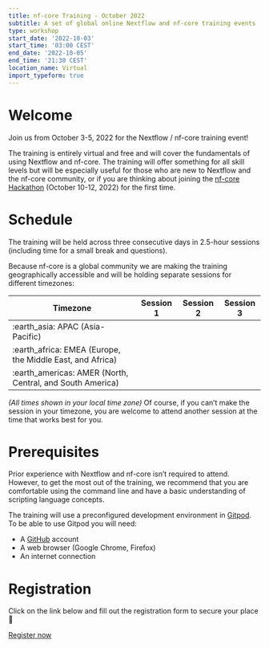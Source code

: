 ```yaml
---
title: nf-core Training - October 2022
subtitle: A set of global online Nextflow and nf-core training events
type: workshop
start_date: '2022-10-03'
start_time: '03:00 CEST'
end_date: '2022-10-05'
end_time: '21:30 CEST'
location_name: Virtual
import_typeform: true
---
```


# Welcome

Join us from October 3-5, 2022 for the Nextflow / nf-core training event!

The training is entirely virtual and free and will cover the fundamentals of using Nextflow and nf-core. The training will offer something for all skill levels but will be especially useful for those who are new to Nextflow and the nf-core community, or if you are thinking about joining the [nf-core Hackathon](https://nf-co.re/events/2022/hackathon-october-2022) (October 10-12, 2022) for the first time.

# Schedule

The training will be held across three consecutive days in 2.5-hour sessions (including time for a small break and questions).

Because nf-core is a global community we are making the training geographically accessible and will be holding separate sessions for different timezones:

<div class="table">
    <table class="table">
        <thead>
            <tr>
                <th>Timezone</th>
                <th>Session 1</th>
                <th>Session 2</th>
                <th>Session 3</th>
            </tr>
        </thead>
        <tbody>
            <tr>
                <td>:earth_asia: APAC (Asia-Pacific)</td>
                <td data-timestamp="1664758800" data-timeformat="DD-MMM HH:mm z"></td>
                <td data-timestamp="1664845200" data-timeformat="DD-MMM HH:mm z"></td>
                <td data-timestamp="1664931600" data-timeformat="DD-MMM HH:mm z"></td>
            </tr>
            <tr>
                <td>:earth_africa: EMEA (Europe, the Middle East, and Africa)</td>
                <td data-timestamp="1664798400" data-timeformat="DD-MMM HH:mm z"></td>
                <td data-timestamp="1664884800" data-timeformat="DD-MMM HH:mm z"></td>
                <td data-timestamp="1664971200" data-timeformat="DD-MMM HH:mm z"></td>
            </tr>
            <tr>
                <td>:earth_americas: AMER (North, Central, and South America)</td>
                <td data-timestamp="1664816400" data-timeformat="DD-MMM HH:mm z"></td>
                <td data-timestamp="1664902800" data-timeformat="DD-MMM HH:mm z"></td>
                <td data-timestamp="1664989200" data-timeformat="DD-MMM HH:mm z"></td>
            </tr>
        </tbody>
    </table>
</div>

_(All times shown in your local time zone)_
Of course, if you can’t make the session in your timezone, you are welcome to attend another session at the time that works best for you.

# Prerequisites

Prior experience with Nextflow and nf-core isn’t required to attend. However, to get the most out of the training, we recommend that you are comfortable using the command line and have a basic understanding of scripting language concepts.

The training will use a preconfigured development environment in [Gitpod](https://www.gitpod.io/). To be able to use Gitpod you will need:

- A [GitHub](https://github.com/) account
- A web browser (Google Chrome, Firefox)
- An internet connection

# Registration

Click on the link below and fill out the registration form to secure your place :tada:

<a class="btn btn-success btn-lg" href="https://seqera.typeform.com/oct-22-training"><i aria-hidden="true"></i>Register now</a>
